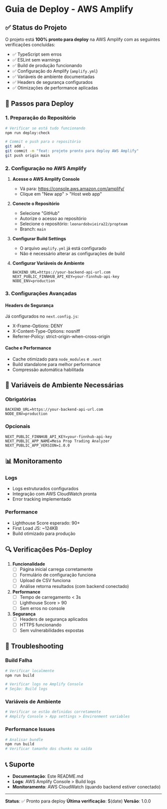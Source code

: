 # Guia de Deploy - AWS Amplify

## ✅ Status do Projeto

O projeto está **100% pronto para deploy** na AWS Amplify com as seguintes verificações concluídas:

- ✅ TypeScript sem erros
- ✅ ESLint sem warnings
- ✅ Build de produção funcionando
- ✅ Configuração do Amplify (`amplify.yml`)
- ✅ Variáveis de ambiente documentadas
- ✅ Headers de segurança configurados
- ✅ Otimizações de performance aplicadas

## 🚀 Passos para Deploy

### 1. Preparação do Repositório

```bash
# Verificar se está tudo funcionando
npm run deploy:check

# Commit e push para o repositório
git add .
git commit -m "feat: projeto pronto para deploy AWS Amplify"
git push origin main
```

### 2. Configuração no AWS Amplify

1. **Acesse o AWS Amplify Console**
   - Vá para: https://console.aws.amazon.com/amplify/
   - Clique em "New app" > "Host web app"

2. **Conecte o Repositório**
   - Selecione "GitHub"
   - Autorize o acesso ao repositório
   - Selecione o repositório: `leonardobvieira22/propteam`
   - Branch: `main`

3. **Configurar Build Settings**
   - O arquivo `amplify.yml` já está configurado
   - Não é necessário alterar as configurações de build

4. **Configurar Variáveis de Ambiente**
   ```
   BACKEND_URL=https://your-backend-api-url.com
   NEXT_PUBLIC_FINNHUB_API_KEY=your-finnhub-api-key
   NODE_ENV=production
   ```

### 3. Configurações Avançadas

#### Headers de Segurança
Já configurados no `next.config.js`:
- X-Frame-Options: DENY
- X-Content-Type-Options: nosniff
- Referrer-Policy: strict-origin-when-cross-origin

#### Cache e Performance
- Cache otimizado para `node_modules` e `.next`
- Build standalone para melhor performance
- Compressão automática habilitada

## 🔧 Variáveis de Ambiente Necessárias

### Obrigatórias
```env
BACKEND_URL=https://your-backend-api-url.com
NODE_ENV=production
```

### Opcionais
```env
NEXT_PUBLIC_FINNHUB_API_KEY=your-finnhub-api-key
NEXT_PUBLIC_APP_NAME=Mesa Prop Trading Analyzer
NEXT_PUBLIC_APP_VERSION=1.0.0
```

## 📊 Monitoramento

### Logs
- Logs estruturados configurados
- Integração com AWS CloudWatch pronta
- Error tracking implementado

### Performance
- Lighthouse Score esperado: 90+
- First Load JS: ~124KB
- Build otimizado para produção

## 🔍 Verificações Pós-Deploy

1. **Funcionalidade**
   - [ ] Página inicial carrega corretamente
   - [ ] Formulário de configuração funciona
   - [ ] Upload de CSV funciona
   - [ ] Análise retorna resultados (com backend conectado)

2. **Performance**
   - [ ] Tempo de carregamento < 3s
   - [ ] Lighthouse Score > 90
   - [ ] Sem erros no console

3. **Segurança**
   - [ ] Headers de segurança aplicados
   - [ ] HTTPS funcionando
   - [ ] Sem vulnerabilidades expostas

## 🐛 Troubleshooting

### Build Falha
```bash
# Verificar localmente
npm run build

# Verificar logs no Amplify Console
# Seção: Build logs
```

### Variáveis de Ambiente
```bash
# Verificar se estão definidas corretamente
# Amplify Console > App settings > Environment variables
```

### Performance Issues
```bash
# Analisar bundle
npm run build
# Verificar tamanho dos chunks na saída
```

## 📞 Suporte

- **Documentação**: Este README.md
- **Logs**: AWS Amplify Console > Build logs
- **Monitoramento**: AWS CloudWatch (quando backend estiver conectado)

---

**Status**: ✅ Pronto para deploy
**Última verificação**: $(date)
**Versão**: 1.0.0 